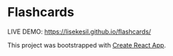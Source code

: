 # Flashcards

LIVE DEMO: https://lisekesil.github.io/flashcards/

This project was bootstrapped with [Create React App](https://github.com/facebook/create-react-app).
